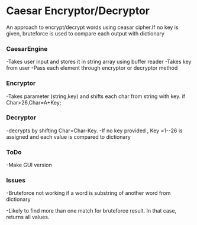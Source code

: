 # Caesar Encryptor/Decryptor

An approach to encrypt/decrypt words using ceasar cipher.If no key is given, bruteforce is used to compare each output with dictionary

### CaesarEngine
-Takes user input and stores it in string array using buffer reader
-Takes key from user
-Pass each element through encryptor or decryptor method

### Encryptor
-Takes parameter (string,key) and shifts each char from string with   key. if Char>26,Char=A+Key;

### Decryptor
-decrypts by shifting Char=Char-Key. 
-If no key provided , Key =1--26 is assigned and each value is compared  to dictionary

### ToDo
-Make GUI version

### Issues
-Bruteforce not working if a word is substring  of another word from dictionary

-Likely to find more than one match for bruteforce result. In that case, returns all values.




